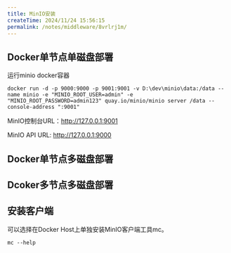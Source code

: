 ```yaml
---
title: MinIO安装
createTime: 2024/11/24 15:56:15
permalink: /notes/middleware/8vrlrj1m/
---
```

## Docker单节点单磁盘部署

运行minio docker容器

`docker run -d -p 9000:9000 -p 9001:9001 -v D:\dev\minio\data:/data --name minio -e "MINIO_ROOT_USER=admin" -e "MINIO_ROOT_PASSWORD=admin123" quay.io/minio/minio server /data --console-address ":9001"`

MinIO控制台URL：http://127.0.0.1:9001

MinIO API URL: http://127.0.0.1:9000

## Docker单节点多磁盘部署



## Dcoker多节点多磁盘部署

## 安装客户端

可以选择在Docker Host上单独安装MinIO客户端工具mc。

`mc --help`

